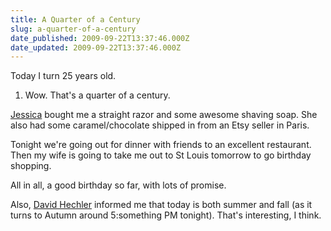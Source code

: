 ```yaml
---
title: A Quarter of a Century
slug: a-quarter-of-a-century
date_published: 2009-09-22T13:37:46.000Z
date_updated: 2009-09-22T13:37:46.000Z
---
```


Today I turn 25 years old.

1. Wow. That's a quarter of a century.

[Jessica](http://waysideviolet.com) bought me a straight razor and some awesome shaving soap. She also had some caramel/chocolate shipped in from an Etsy seller in Paris.

Tonight we're going out for dinner with friends to an excellent restaurant. Then my wife is going to take me out to St Louis tomorrow to go birthday shopping.

All in all, a good birthday so far, with lots of promise.

Also, [David Hechler](http://dhechler.com) informed me that today is both summer and fall (as it turns to Autumn around 5:something PM tonight). That's interesting, I think.
